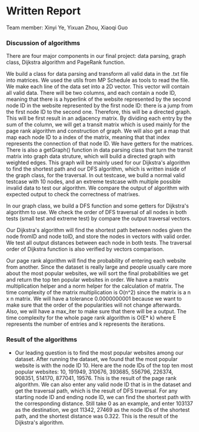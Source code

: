 # Written Report

Team member: Xinyi Ye, Yixuan Zhou, Xiaoqi Guo

### Discussion of algorithms
There are four major components in our final project: data parsing, graph class, Dijkstra algorithm and PageRank function. 

We build a class for data parsing and transform all valid data in the .txt file into matrices. We used the utils from MP Schedule as tools to read the file. We make each line of the data set into a 2D vector. This vector will contain all valid data. There will be two columns, and each contain a node ID, meaning that there is a hyperlink of the website represented by the second node ID in the website represented by the first node ID: there is a jump from the first node ID to the second one. Therefore, this will be a directed graph. This will be first result in an adjacency matrix. By dividing each entry by the sum of the column, we will get a transit matrix which is used mainly for the page rank algorithm and construction of graph. We will also get a map that map each node ID to a index of the matrix, meaning that that index represents the connection of that node ID. We have getters for the matrices. There is also a getGraph() function in data parsing class that turn the transit matrix into graph data struture, which will build a directed graph with weighted edges. This graph will be mainly used for our Dijkstra's algorithm to find the shortest path and our DFS algorithm, which is written inside of the graph class, for the traversal. In out testcase, we build a normal valid testcase with 10 nodes, and an extreme testcase with multiple possible invalid data to test our algorithm. We compare the output of algorithm with expected output to check the correctness of matrixes.

In our graph class, we build a DFS function and some getters for Dijkstra's algorithm to use. We check the order of DFS traversal of all nodes in both tests (small test and extreme test) by compare the output traversal vectors.

Our Dijkstra's algorithm will find the shortest path between nodes given the node fromID and node toID, and store the nodes in vectors with valid order. We test all output distances between each node in both tests. The traversal order of Dijkstra function is also verified by vectors comparison.

Our page rank algorithm will find the probability of entering each website from another. Since the dataset is really large and people usually care more about the most popular websites, we will sort the final probabilities we get and return the top ten popular websites in order. We have a matrix multiplication helper and a norm helper for the calculation of matrix. The time complexity of the matrix multiplication is O(n^2) since the matrix is a n x n matrix. We will have a tolerance 0.0000000001 because we want to make sure that the order of the popularities will not change afterwards. Also, we will have a max_iter to make sure that there will be a output. The time complexity for the whole page rank algorithm is O(E* k) where E represents the number of entries and k represents the iterations.

### Result of the algorithms
- Our leading question is to find the most popular websites among our dataset. After running the dataset, we found that the most popular website is with the node ID 10. Here are the node IDs of the top ten most popular websites: 10, 191949, 310676, 393685, 556796, 226374, 908351, 514170, 877041, 19576. This is the result of the page rank algorithm. We can also enter any valid node ID that is in the dataset and get the traversal path, which is the result of DFS traversal. For any starting node ID and ending node ID, we can find the shortest path with the corresponding distance. Still take 0 as an example, and enter 103137 as the destination, we got 11342, 27469 as the node IDs of the shortest path, and the shortest distance was 0.322. This is the result of the Dijkstra's algorithm.

